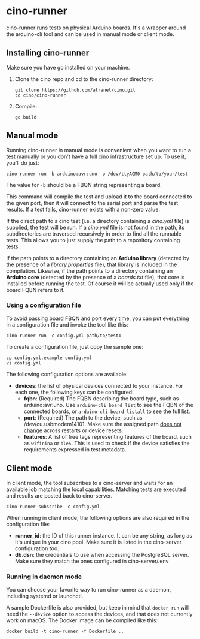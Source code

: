 # cino-runner

cino-runner runs tests on physical Arduino boards. It's a wrapper around the arduino-cli tool and can be used in manual mode or client mode.

## Installing cino-runner

Make sure you have go installed on your machine.

1. Clone the cino repo and cd to the cino-runner directory:

    ```
    git clone https://github.com/alranel/cino.git
    cd cino/cino-runner
    ```

2. Compile:

    ```
    go build
    ```

## Manual mode

Running cino-runner in manual mode is convenient when you want to run a test manually or you don't have a full cino infrastructure set up. To use it, you'll do just:

```
cino-runner run -b arduino:avr:uno -p /dev/ttyACM0 path/to/your/test
```

The value for `-b` should be a FBQN string representing a board.

This command will compile the test and upload it to the board connected to the given port, then it will connect to the serial port and parse the test results. If a test fails, cino-runner exists with a non-zero value.

If the direct path to a cino test (i.e. a directory containing a *cino.yml* file) is supplied, the test will be run. If a *cino.yml* file is not found in the path, its subdirectories are traversed recursively in order to find all the runnable tests. This allows you to just supply the path to a repository containing tests.

If the path points to a directory containing an **Arduino library** (detected by the presence of a *library.properties* file), that library is included in the compilation. Likewise, if the path points to a directory containing an **Arduino core** (detected by the presence of a *boards.txt* file), that core is installed before running the test. Of course it will be actually used only if the board FQBN refers to it.

### Using a configuration file

To avoid passing board FBQN and port every time, you can put everything in a configuration file and invoke the tool like this:

```
cino-runner run -c config.yml path/to/test1
```

To create a configuration file, just copy the sample one:

```
cp config.yml.example config.yml
vi config.yml
```

The following configuration options are available:

* **devices**: the list of physical devices connected to your instance. For each one, the following keys can be configured:
  * **fqbn**: (Required) The FQBN describing the board type, such as arduino:avr:uno. Use `arduino-cli board list` to see the FQBN of the connected boards, or `arduino-cli board listall` to see the full list.
  * **port**: (Required) The path to the device, such as /dev/cu.usbmodem14101. Make sure the assigned path [does not change](https://unix.stackexchange.com/questions/66901/how-to-bind-usb-device-under-a-static-name) across restarts or device resets.
  * **features**: A list of free tags representing features of the board, such as `wifinina` or `ble5`. This is used to check if the device satisfies the requirements expressed in test metadata.

## Client mode

In client mode, the tool subscribes to a cino-server and waits for an available job matching the local capabilities. Matching tests are executed and results are posted back to cino-server.

```
cino-runner subscribe -c config.yml
```

When running in client mode, the following options are also required in the configuration file:

* **runner_id**: the ID of this runner instance. It can be any string, as long as it's unique in your cino pool. Make sure it is listed in the cino-server configuration too.
* **db.dsn**: the credentials to use when accessing the PostgreSQL server. Make sure they match the ones configured in cino-server/.env

### Running in daemon mode

You can choose your favorite way to run cino-runner as a daemon, including systemd or launchctl.

A sample Dockerfile is also provided, but keep in mind that `docker run` will need the `--device` option to access the devices, and that does not currently work on macOS. The Docker image can be compiled like this:

```
docker build -t cino-runner -f Dockerfile ..
```
